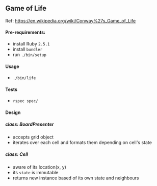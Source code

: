 ## Game of Life

Ref: https://en.wikipedia.org/wiki/Conway%27s_Game_of_Life

#### Pre-requirements:

- install Ruby `2.5.1`
- install `bundler`
- run `./bin/setup`

#### Usage

- `./bin/life`

#### Tests

- `rspec spec/`

#### Design

##### class: BoardPresenter

- accepts grid object
- iterates over each cell and formats them depending on cell's state

##### class: Cell

- aware of its location(x, y)
- its `state` is immutable
- returns new instance based of its own state and neighbours
